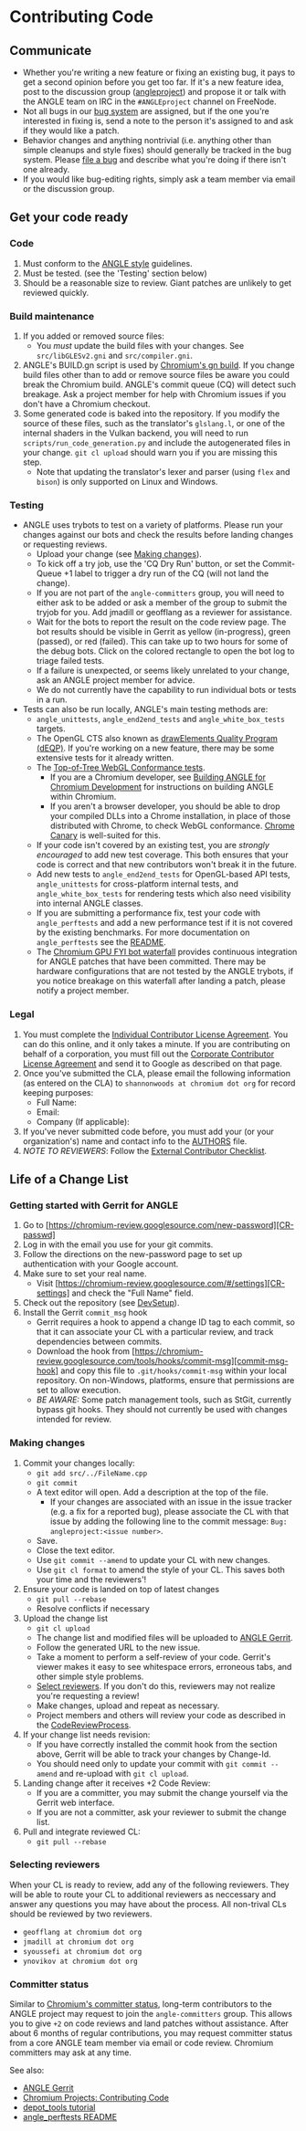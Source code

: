 # Contributing Code

## Communicate

* Whether you're writing a new feature or fixing an existing bug, it pays to get a second opinion
  before you get too far. If it's a new feature idea, post to the discussion group
  ([angleproject][ANGLE-website]) and propose it or talk with the ANGLE team on IRC in the
  `#ANGLEproject` channel on FreeNode.
* Not all bugs in our [bug system][anglebug.com] are assigned, but if the one you're interested in
  fixing is, send a note to the person it's assigned to and ask if they would like a patch.
* Behavior changes and anything nontrivial (i.e. anything other than simple cleanups and style
  fixes) should generally be tracked in the bug system. Please [file a bug][anglebug-new] and
  describe what you're doing if there isn't one already.
* If you would like bug-editing rights, simply ask a team member via email or the discussion group.

[ANGLE-website]: https://groups.google.com/forum/?fromgroups#!forum/angleproject
[anglebug.com]: http://anglebug.com
[anglebug-new]: http://anglebug.com/new

## Get your code ready

### Code

1. Must conform to the [ANGLE style][ANGLE-style] guidelines.
2. Must be tested. (see the 'Testing' section below)
3. Should be a reasonable size to review.  Giant patches are unlikely to get reviewed quickly.

[ANGLE-style]: CodingStandard.md

### Build maintenance

1. If you added or removed source files:
   * You _must_ update the build files with your changes. See `src/libGLESv2.gni` and
   `src/compiler.gni`.
2. ANGLE's BUILD.gn script is used by [Chromium's gn build][gn-build-config]. If you change build
   files other than to add or remove source files be aware you could break the Chromium build.
   ANGLE's commit queue (CQ) will detect such breakage. Ask a project member for help with Chromium
   issues if you don't have a Chromium checkout.
3. Some generated code is baked into the repository. If you modify the source of these files, such
   as the translator's `glslang.l`, or one of the internal shaders in the Vulkan backend, you will
   need to run `scripts/run_code_generation.py` and include the autogenerated files in your change.
   `git cl upload` should warn you if you are missing this step.
    * Note that updating the translator's lexer and parser (using `flex` and `bison`) is only
      supported on Linux and Windows.

[gn-build-config]: https://www.chromium.org/developers/gn-build-configuration

### Testing

* ANGLE uses trybots to test on a variety of platforms. Please run your changes against our bots
  and check the results before landing changes or requesting reviews.
   * Upload your change (see [Making changes](#making-changes)).
   * To kick off a try job, use the 'CQ Dry Run' button, or set the Commit-Queue +1 label to trigger
     a dry run of the CQ (will not land the change).
   * If you are not part of the `angle-committers` group, you will need to either ask to be added or
     ask a member of the group to submit the tryjob for you. Add jmadill or geofflang as a reviewer
     for assistance.
   * Wait for the bots to report the result on the code review page. The bot results should be
     visible in Gerrit as yellow (in-progress), green (passed), or red (failed). This can take up to
     two hours for some of the debug bots. Click on the colored rectangle to open the bot log to
     triage failed tests.
   * If a failure is unexpected, or seems likely unrelated to your change, ask an ANGLE project
     member for advice.
   * We do not currently have the capability to run individual bots or tests in a run.
* Tests can also be run locally, ANGLE's main testing methods are:
   * `angle_unittests`, `angle_end2end_tests` and `angle_white_box_tests` targets.
   * The OpenGL CTS also known as [drawElements Quality Program (dEQP)](dEQP.md).
     If you're working on a new feature, there may be some extensive tests for it already written.
   * The [Top-of-Tree WebGL Conformance tests][WebGL-CTS].
     * If you are a Chromium developer, see
       [Building ANGLE for Chromium Development][build-ANGLE-for-chromium] for instructions on
       building ANGLE within Chromium.
     * If you aren't a browser developer, you should be able to drop your compiled DLLs into a
       Chrome installation, in place of those distributed with Chrome, to check WebGL conformance.
       [Chrome Canary][Chrome-Canary] is well-suited for this.
   * If your code isn't covered by an existing test, you are *strongly encouraged* to add new test
     coverage. This both ensures that your code is correct and that new contributors won't break it
     in the future.
   * Add new tests to `angle_end2end_tests` for OpenGL-based API tests, `angle_unittests` for
     cross-platform internal tests, and `angle_white_box_tests` for rendering tests which also need
     visibility into internal ANGLE classes.
  * If you are submitting a performance fix, test your code with `angle_perftests` and add a new
    performance test if it is not covered by the existing benchmarks. For more documentation on
    `angle_perftests` see the [README][README].
  * The [Chromium GPU FYI bot waterfall][Chromium-waterfall] provides continuous integration for
    ANGLE patches that have been committed.  There may be hardware configurations that are not
    tested by the ANGLE trybots, if you notice breakage on this waterfall after landing a patch,
    please notify a project member.

[WebGL-CTS]: https://www.khronos.org/registry/webgl/sdk/tests/webgl-conformance-tests.html
[build-ANGLE-for-Chromium]: BuildingAngleForChromiumDevelopment.md
[Chrome-Canary]: https://www.google.com/chrome/browser/canary.html
[README]: ../src/tests/perf_tests/README.md
[Chromium-waterfall]: https://ci.chromium.org/p/chromium/g/chromium.gpu.fyi/console

### Legal

1. You must complete the [Individual Contributor License Agreement][Individual-CLA]. You can do this
   online, and it only takes a minute. If you are contributing on behalf of a corporation, you must
   fill out the [Corporate Contributor License Agreement][Corporate-CLA] and send it to Google as
   described on that page.
2. Once you've submitted the CLA, please email the following information (as entered on the CLA) to
   `shannonwoods at chromium dot org` for record keeping purposes:
   * Full Name:
   * Email:
   * Company (If applicable):
3. If you've never submitted code before, you must add your (or your organization's) name and
   contact info to the [AUTHORS](../AUTHORS) file.
4. *NOTE TO REVIEWERS*: Follow the [External Contributor Checklist][Contributor-checklist].

[Individual-CLA]: https://cla.developers.google.com/about/google-individual
[Corporate-CLA]: https://cla.developers.google.com/about/google-corporate
[Contributor-checklist]: http://www.chromium.org/developers/contributing-code/external-contributor-checklist

## Life of a Change List

### Getting started with Gerrit for ANGLE

1. Go to [https://chromium-review.googlesource.com/new-password][CR-passwd]
2. Log in with the email you use for your git commits.
3. Follow the directions on the new-password page to set up authentication with your Google account.
4. Make sure to set your real name.
   * Visit [https://chromium-review.googlesource.com/#/settings][CR-settings] and check the "Full
     Name" field.
5. Check out the repository (see [DevSetup](DevSetup.md)).
6. Install the Gerrit `commit_msg` hook
   * Gerrit requires a hook to append a change ID tag to each commit, so that it can associate your
     CL with a particular review, and track dependencies between commits.
   * Download the hook from
     [https://chromium-review.googlesource.com/tools/hooks/commit-msg][commit-msg-hook] and copy
     this file to `.git/hooks/commit-msg` within your local repository. On non-Windows, platforms,
     ensure that permissions are set to allow execution.
   * *BE AWARE:* Some patch management tools, such as StGit, currently bypass git hooks. They should
     not currently be used with changes intended for review.

[CR-passwd]: https://chromium-review.googlesource.com/new-password
[CR-settings]: https://chromium-review.googlesource.com/#/settings
[commit-msg-hook]: https://chromium-review.googlesource.com/tools/hooks/commit-msg

### Making changes

1. Commit your changes locally:
   * `git add src/../FileName.cpp`
   * `git commit`
   * A text editor will open. Add a description at the top of the file.
      * If your changes are associated with an issue in the issue tracker (e.g. a fix for a reported
        bug), please associate the CL with that issue by adding the following line to the commit
        message: `Bug: angleproject:<issue number>`.
   * Save.
   * Close the text editor.
   * Use `git commit --amend` to update your CL with new changes.
   * Use `git cl format` to amend the style of your CL. This saves both your time and the reviewers'!
2. Ensure your code is landed on top of latest changes
   * `git pull --rebase`
   * Resolve conflicts if necessary
3. Upload the change list
   * `git cl upload`
   * The change list and modified files will be uploaded to [ANGLE Gerrit][ANGLE-Gerrit].
   * Follow the generated URL to the new issue.
   * Take a moment to perform a self-review of your code. Gerrit's viewer makes it easy to see
     whitespace errors, erroneous tabs, and other simple style problems.
   * [Select reviewers](#selecting-reviewers).  If you don't do this, reviewers may not realize
     you're requesting a review!
   * Make changes, upload and repeat as necessary.
   * Project members and others will review your code as described in the
     [CodeReviewProcess](CodeReviewProcess.md).
5. If your change list needs revision:
   * If you have correctly installed the commit hook from the section above, Gerrit will be able to
     track your changes by Change-Id.
   * You should need only to update your commit with `git commit --amend` and re-upload with
     `git cl upload`.
6. Landing change after it receives +2 Code Review:
   * If you are a committer, you may submit the change yourself via the Gerrit web interface.
   * If you are not a committer, ask your reviewer to submit the change list.
7. Pull and integrate reviewed CL:
   * `git pull --rebase`

[ANGLE-Gerrit]: https://chromium-review.googlesource.com/q/project:angle/angle

### Selecting reviewers

When your CL is ready to review, add any of the following reviewers. They will be able to route your
CL to additional reviewers as neccessary and answer any questions you may have about the process. All
non-trival CLs should be reviewed by two reviewers.

* `geofflang at chromium dot org`
* `jmadill at chromium dot org`
* `syoussefi at chromium dot org`
* `ynovikov at chromium dot org`

### Committer status

Similar to [Chromium's committer status][Committer-status], long-term contributors to the ANGLE
project may request to join the `angle-committers` group.  This allows you to give `+2` on code
reviews and land patches without assistance.  After about 6 months of regular contributions, you may
request committer status from a core ANGLE team member via email or code review.  Chromium
committers may ask at any time.

See also:

* [ANGLE Gerrit][ANGLE-Gerrit]
* [Chromium Projects: Contributing Code][Contributing-code]
* [depot_tools tutorial][depot-tools-tutorial]
* [angle_perftests README][Perftest-README]

[Committer-status]: https://dev.chromium.org/getting-involved/become-a-committer
[Contributing-code]: http://www.chromium.org/developers/contributing-code/
[depot-tools-tutorial]: http://commondatastorage.googleapis.com/chrome-infra-docs/flat/depot_tools/docs/html/depot_tools_tutorial.html
[Perftest-README]: ../src/tests/perf_tests/README.md
